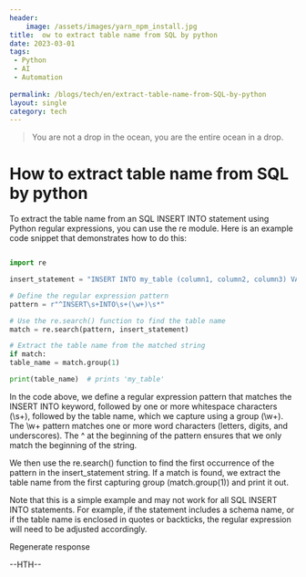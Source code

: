 ```yaml
---
header:
    image: /assets/images/yarn_npm_install.jpg
title:  ow to extract table name from SQL by python
date: 2023-03-01
tags:
 - Python
 - AI
 - Automation
 
permalink: /blogs/tech/en/extract-table-name-from-SQL-by-python
layout: single
category: tech
---
```


> You are not a drop in the ocean, you are the entire ocean in a drop.

# How to extract table name from SQL by python

To extract the table name from an SQL INSERT INTO statement using Python regular expressions, you can use the re module. Here is an example code snippet that demonstrates how to do this:

```python

import re

insert_statement = "INSERT INTO my_table (column1, column2, column3) VALUES ('value1', 'value2', 'value3')"

# Define the regular expression pattern
pattern = r"^INSERT\s+INTO\s+(\w+)\s*"

# Use the re.search() function to find the table name
match = re.search(pattern, insert_statement)

# Extract the table name from the matched string
if match:
table_name = match.group(1)

print(table_name)  # prints 'my_table'

```

In the code above, we define a regular expression pattern that matches the INSERT INTO keyword, followed by one or more whitespace characters (\s+), followed by the table name, which we capture using a group (\w+). The \w+ pattern matches one or more word characters (letters, digits, and underscores). The ^ at the beginning of the pattern ensures that we only match the beginning of the string.

We then use the re.search() function to find the first occurrence of the pattern in the insert_statement string. If a match is found, we extract the table name from the first capturing group (match.group(1)) and print it out.

Note that this is a simple example and may not work for all SQL INSERT INTO statements. For example, if the statement includes a schema name, or if the table name is enclosed in quotes or backticks, the regular expression will need to be adjusted accordingly.




Regenerate response


--HTH--



